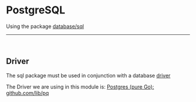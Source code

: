 <!-- markdownlint-disable -->

# PostgreSQL

Using the package <a href="https://pkg.go.dev/database/sql">database/sql</a>
<br>

<hr>
<br>
<h2>Driver</h2>

The sql package must be used in conjunction with a database <a href="https://github.com/golang/go/wiki/SQLDrivers">driver</a>

The Driver we are using in this module is: <a href="https://github.com/lib/pq">Postgres (pure Go): github.com/lib/pq</a>

